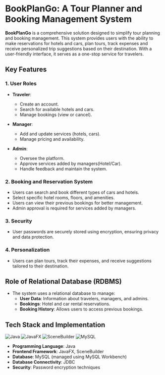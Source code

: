 # BookPlanGo: A Tour Planner and Booking Management System

**BookPlanGo** is a comprehensive solution designed to simplify tour planning and booking management. This system provides users with the ability to make reservations for hotels and cars, plan tours, track expenses and receive personalized trip suggestions based on their destination. With a user-friendly interface, it serves as a one-stop service for travelers.

## Key Features

### 1. User Roles
- **Traveler**: 
  - Create an account.
  - Search for available hotels and cars.
  - Manage bookings (view or cancel).
  
- **Manager**: 
  - Add and update services (hotels, cars).
  - Manage pricing and availability.
  
- **Admin**: 
  - Oversee the platform.
  - Approve services added by managers(Hotel/Car).
  - Handle feedback and maintain the system.

### 2. Booking and Reservation System
- Users can search and book different types of cars and hotels.
- Select specific hotel rooms, floors, and amenities.
- Users can view their previous bookings for better management.
- Admin approval is required for services added by managers.

### 3. Security
- User passwords are securely stored using encryption, ensuring privacy and data protection.

### 4. Personalization
- Users can plan tours, track their expenses, and receive suggestions tailored to their destination.

## Role of Relational Database (RDBMS)
- The system uses a relational database to manage:
  - **User Data**: Information about travelers, managers, and admins.
  - **Bookings**: Hotel and car rental reservations.
  - **Booking History**: Allows users to access previous bookings.
  
## Tech Stack and Implementation
![Java](https://www.oracle.com/a/ocom/img/cb71-java-logo.png)
![JavaFX](https://openjfx.io/images/javafx-logo.png)
![SceneBuilder](https://www.oracle.com/a/ocom/img/cb71-scene-builder-logo.png)
![MySQL](https://www.mysql.com/common/logos/logo-mysql-170x115.png)

- **Programming Language**: Java
- **Frontend Framework**: JavaFX, SceneBuilder
- **Database**: MySQL (managed using MySQL Workbench)
- **Database Connectivity**: JDBC
- **Security**: Password encryption techniques
